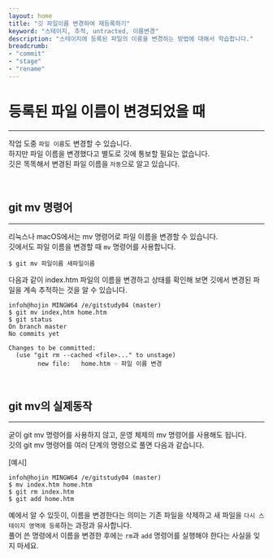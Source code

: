 ```yaml
---
layout: home
title: "깃 파일이름 변경하여 재등록하기"
keyword: "스테이지, 추적, untracted, 이름변경"
description: "스테이지에 등록된 파일의 이릉을 변경하는 방법에 대해서 학습합니다."
breadcrumb:
- "commit"
- "stage"
- "rename"
---
```


# 등록된 파일 이름이 변경되었을 때
---
작업 도중 `파일 이름`도 변경할 수 있습니다.  
하지만 파일 이름을 변경했다고 별도로 깃에 통보할 필요는 없습니다.  
깃은 똑똑해서 변경된 파일 이름을 `자동`으로 알고 있습니다.  

<br>

## git mv 명령어
---
리눅스나 macOS에서는 mv 명령어로 파일 이름을 변경할 수 있습니다.  
깃에서도 파일 이름을 변경할 때 `mv` 명령어를 사용합니다.  

```
$ git mv 파일이름 새파일이름
```

다음과 같이 index.htm 파일의 이름을 변경하고 상태를 확인해 보면 깃에서 변경된 파일을 계속 추적하는 것을 알 수 있습니다.  

```
infoh@hojin MINGW64 /e/gitstudy04 (master)
$ git mv index,htm home.htm
$ git status
On branch master
No commits yet

Changes to be committed:
  (use "git rm --cached <file>..." to unstage)
        new file:   home.htm ☜ 파일 이름 변경
```

<br>

## git mv의 실제동작
---
굳이 git mv 명령어를 사용하지 않고, 운영 체제의 mv 명령어를 사용해도 됩니다.  
깃의 git mv 명령어를 여러 단계의 명령으로 풀면 다음과 같습니다.  

[예시]
```
infoh@hojin MINGW64 /e/gitstudy04 (master)
$ mv index.htm home.htm
$ git rm index.htm
$ git add home.htm
```

예에서 알 수 있듯이, 이름을 변경한다는 의미는 기존 파일을 삭제하고 새 파일을 `다시 스테이지 영역에 등록`하는 과정과 유사합니다.  
풀어 쓴 명령에서 이름을 변경한 후에는 `rm`과 `add` 명령어를 실행해야 한다는 사실을 잊지 마세요.  

<br>